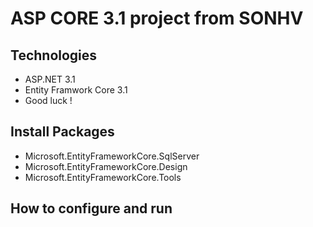 # ASP CORE 3.1 project from SONHV
## Technologies
- ASP.NET 3.1
- Entity Framwork Core 3.1
- Good luck !
## Install Packages
- Microsoft.EntityFrameworkCore.SqlServer
- Microsoft.EntityFrameworkCore.Design
- Microsoft.EntityFrameworkCore.Tools
## How to configure and run